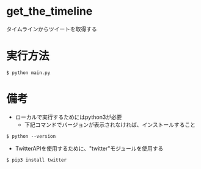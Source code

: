 # get_the_timeline
タイムラインからツイートを取得する
# 実行方法
```
$ python main.py
```

# 備考

* ローカルで実行するためにはpython3が必要
    * 下記コマンドでバージョンが表示されなければ、インストールすること
```
$ python --version
```
* TwitterAPIを使用するために、"twitter"モジュールを使用する
```
$ pip3 install twitter
```
